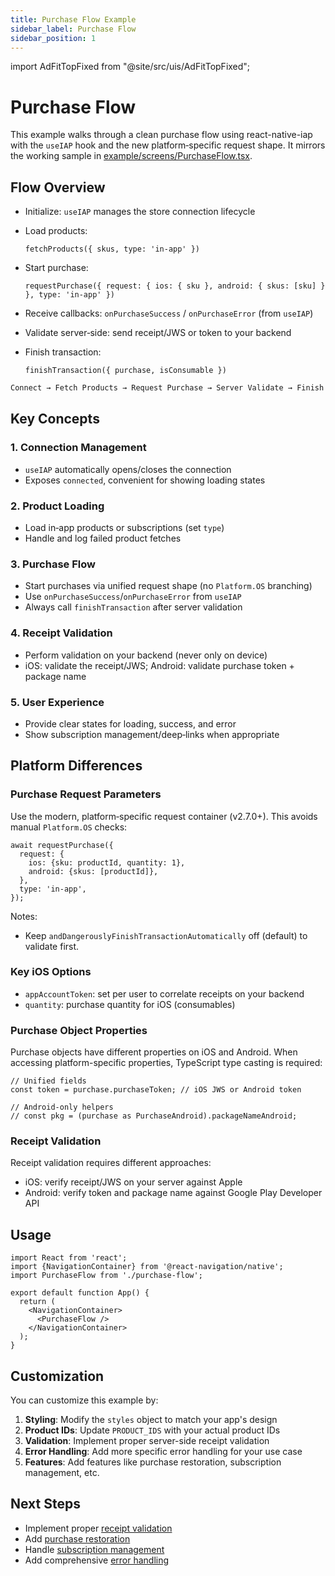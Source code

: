```yaml
---
title: Purchase Flow Example
sidebar_label: Purchase Flow
sidebar_position: 1
---
```


import AdFitTopFixed from "@site/src/uis/AdFitTopFixed";

# Purchase Flow

<AdFitTopFixed />

This example walks through a clean purchase flow using react-native-iap with the `useIAP` hook and the new platform‑specific request shape. It mirrors the working sample in [example/screens/PurchaseFlow.tsx](https://github.com/hyochan/react-native-iap/blob/main/example/screens/PurchaseFlow.tsx).

## Flow Overview

- Initialize: `useIAP` manages the store connection lifecycle

- Load products:

  `fetchProducts({ skus, type: 'in-app' })`

- Start purchase:

  `requestPurchase({ request: { ios: { sku }, android: { skus: [sku] } }, type: 'in-app' })`

- Receive callbacks: `onPurchaseSuccess` / `onPurchaseError` (from `useIAP`)

- Validate server‑side: send receipt/JWS or token to your backend

- Finish transaction:

  `finishTransaction({ purchase, isConsumable })`

```txt
Connect → Fetch Products → Request Purchase → Server Validate → Finish Transaction
```

## Key Concepts

### 1. Connection Management

- `useIAP` automatically opens/closes the connection
- Exposes `connected`, convenient for showing loading states

### 2. Product Loading

- Load in‑app products or subscriptions (set `type`)
- Handle and log failed product fetches

### 3. Purchase Flow

- Start purchases via unified request shape (no `Platform.OS` branching)
- Use `onPurchaseSuccess`/`onPurchaseError` from `useIAP`
- Always call `finishTransaction` after server validation

### 4. Receipt Validation

- Perform validation on your backend (never only on device)
- iOS: validate the receipt/JWS; Android: validate purchase token + package name

### 5. User Experience

- Provide clear states for loading, success, and error
- Show subscription management/deep‑links when appropriate

## Platform Differences

### Purchase Request Parameters

Use the modern, platform‑specific request container (v2.7.0+). This avoids manual `Platform.OS` checks:

```tsx
await requestPurchase({
  request: {
    ios: {sku: productId, quantity: 1},
    android: {skus: [productId]},
  },
  type: 'in-app',
});
```

Notes:

- Keep `andDangerouslyFinishTransactionAutomatically` off (default) to validate first.

### Key iOS Options

- `appAccountToken`: set per user to correlate receipts on your backend
- `quantity`: purchase quantity for iOS (consumables)

### Purchase Object Properties

Purchase objects have different properties on iOS and Android. When accessing platform-specific properties, TypeScript type casting is required:

```tsx
// Unified fields
const token = purchase.purchaseToken; // iOS JWS or Android token

// Android-only helpers
// const pkg = (purchase as PurchaseAndroid).packageNameAndroid;
```

### Receipt Validation

Receipt validation requires different approaches:

- iOS: verify receipt/JWS on your server against Apple
- Android: verify token and package name against Google Play Developer API

## Usage

```tsx
import React from 'react';
import {NavigationContainer} from '@react-navigation/native';
import PurchaseFlow from './purchase-flow';

export default function App() {
  return (
    <NavigationContainer>
      <PurchaseFlow />
    </NavigationContainer>
  );
}
```

## Customization

You can customize this example by:

1. **Styling**: Modify the `styles` object to match your app's design
2. **Product IDs**: Update `PRODUCT_IDS` with your actual product IDs
3. **Validation**: Implement proper server-side receipt validation
4. **Error Handling**: Add more specific error handling for your use case
5. **Features**: Add features like purchase restoration, subscription management, etc.

## Next Steps

- Implement proper [receipt validation](../guides/purchases#receipt-validation)
- Add [purchase restoration](../guides/purchases#purchase-restoration)
- Handle [subscription management](../api/methods/core-methods#deeplinktosubscriptions)
- Add comprehensive [error handling](../api/error-handling)
